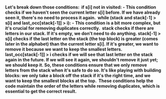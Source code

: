 **Let's break down those conditions:
​
if s[i] not in visited: - This condition checks if we haven't seen the current letter s[i] before. If we have already seen it, there's no need to process it again.
​
while (stack and stack[-1] > s[i] and last_occ[stack[-1]] > i): - This condition is a bit more complex, but it's crucial for removing duplicates correctly.
​
stack checks if there are letters in our stack. If it's empty, we don't need to do anything.
stack[-1] > s[i] checks if the last letter on the stack (the top block) is greater (comes later in the alphabet) than the current letter s[i]. If it's greater, we want to remove it because we want to keep the smallest letters.
last_occ[stack[-1]] > i checks if we will see that last letter on the stack again in the future. If we will see it again, we shouldn't remove it just yet; we should keep it.
So, these conditions ensure that we only remove letters from the stack when it's safe to do so. It's like playing with building blocks: we only take a block off the stack if it's the right time, and we want to keep the smallest blocks at the top.
​
These conditions help the code maintain the order of the letters while removing duplicates, which is essential to get the correct result.**